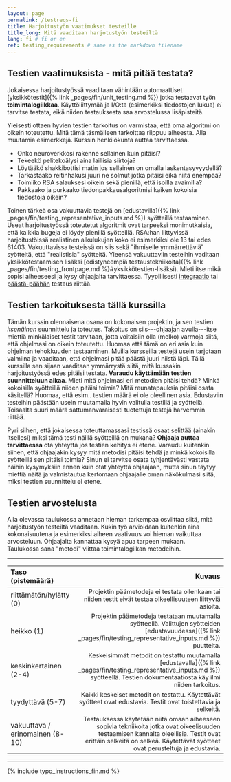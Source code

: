 ```yaml
---
layout: page
permalink: /testreqs-fi
title: Harjoitustyön vaatimukset testeille
title_long: Mitä vaaditaan harjotustyön testeiltä
lang: fi # fi or en
ref: testing_requirements # same as the markdown filename
---
```


## Testien vaatimuksista - mitä pitää testata?
Jokaisessa harjoitustyössä vaaditaan vähintään automaattiset [yksikkötestit]({% link _pages/fin/unit_testing.md %}) jotka testaavat työn **toimintalogiikkaa**. 
Käyttöliittymää ja I/O:ta (esimerkiksi tiedostojen lukua) *ei* tarvitse testata, eikä niiden testauksesta saa arvostelussa lisäpisteitä. 

Yleisesti ottaen hyvien testien tarkoitus on varmistaa, että oma algoritmi on oikein toteutettu. Mitä tämä täsmälleen tarkoittaa
riippuu aiheesta. Alla muutamia esimerkkejä. Kurssin henkilökunta auttaa tarvittaessa.

- Onko neuroverkkosi rakenne sellainen kuin pitäisi?
- Tekeekö pelitekoälysi aina laillisia siirtoja?
- Löytääkö shakkibottisi matin jos sellainen on omalla laskentasyvyydellä?
- Tarkastaako reitinhakusi juuri ne solmut jotka pitäisi eikä niitä enempää?
- Toimiiko RSA salauksesi oikein sekä pienillä, että isoilla avaimilla? 
- Pakkaako ja purkaako tiedonpakkausalgoritmisi kaiken kokoisia tiedostoja oikein?

Toinen tärkeä osa vakuuttavia testejä on [edustavilla]({% link _pages/fin/testing_representative_inputs.md %}) syötteillä testaaminen. Useat harjoitustyössä 
toteutetut algoritmit ovat tarpeeksi monimutkaisia, että kaikkia bugeja ei löydy pienillä syötteillä. 
RSA:han liittyvissä harjoitustöissä realistinen alkulukujen koko ei esimerkiksi ole 13 tai edes 61403. 
Vakuuttavissa testeissä on siis sekä "ihmiselle ymmärrettäviä" syötteitä, että "realistisia" syötteitä.
Yleensä vakuuttaviin testeihin vaditaan yksikkötestaamisen lisäksi [edistyneempiä testaustekniikoita]({% link _pages/fin/testing_frontpage.md %}#yksikkötestien-lisäksi). Mieti itse mikä sopisi aiheeseesi ja kysy ohjaajalta tarvittaessa. Tyypillisesti [integraatio](https://en.wikipedia.org/wiki/Integration_testing) 
tai [päästä-päähän](https://www.techtarget.com/searchsoftwarequality/definition/End-to-end-testing) testaus riittää. 

## Testien tarkoituksesta tällä kurssilla
Tämän kurssin olennaisena osana on kokonaisen projektin, ja sen testien *itsenäinen* suunnittelu ja toteutus.
Takoitus on siis---ohjaajan avulla---itse miettiä minkälaiset testit tarvitaan, jotta voitaisiin olla (melko) varmoja 
siitä, että ohjelmasi on oikein toteutettu. Huomaa että tämä on eri asia kuin ohjelman tehokkuuden testaaminen. Muilla kursseilla 
testejä usein tarjotaan valmiina ja vaaditaan, että ohjelmasi pitää päästä juuri niistä läpi. Tällä 
kurssilla sen sijaan vaaditaan ymmärrystä siitä, mitä kussakin harjoitustyössä edes pitäisi testata. 
**Varaudu käyttämään testien suunnitteluun aikaa**. Mieti mitä ohjelmasi eri metodien pitäisi tehdä? Minkä kokoisilla syötteillä niiden pitäisi toimia? 
Mitä reunatapauksia pitäisi osata käsitellä? Huomaa, että esim.. testien määrä ei ole oleellinen asia. Edustaviin testeihin päästään usein 
muutamalla hyvin valitulla testillä ja syöttellä. Toisaalta suuri määrä sattumanvaraisesti tuotettuja testejä harvemmin riittää. 

Pyri siihen, että jokaisessa toteuttamassasi testissä osaat selittää (ainakin itsellesi) miksi tämä testi näillä syötteillä on mukana? 
**Ohjaaja auttaa tarvittaessa** ota yhteyttä jos testien kehitys ei etene. Varaudu kuitenkin siihen, että ohjaajakin kysyy mitä metodisi pitäisi tehdä ja 
minkä kokoisilla syötteillä sen pitäisi toimia? Sinun ei tarvitse osata tyhjentävästi vastata näihin kysymyksiin ennen kuin otat yhteyttä ohjaajaan, mutta
sinun täytyy miettiä näitä ja valmistautua kertomaan ohjaajalle oman näkökulmasi siitä, miksi testien suunnittelu ei etene. 


## Testien arvostelusta

Alla olevassa taulukossa annetaan hieman tarkempaa osviittaa siitä, mitä harjoitustyön testeiltä vaaditaan. 
Kukin työ arvioidaan kuitenkin aina kokonaisuutena ja esimerkiksi aiheen vaativuus voi hieman vaikuttaa arvosteluun.
Ohjaajalta kannattaa kysyä apua tarpeen mukaan.  
Taulukossa sana "metodi" viittaa toimintalogiikan metodeihin. 

---

| Taso (pistemäärä)                 | Kuvaus |
| :---------------------------------  |--------: |
| riittämätön/hylätty (0)           | <span style="font-size:0.9em;">Projektin päämetodeja ei testata ollenkaan tai niiden testit eivät testaa oikeellisuuteen liittyviä asioita.</span> |
| heikko (1)                    |  <span style="font-size:0.9em;">Projektin päämetodeja testataan muutamalla syötteellä. Valittujen syötteiden [edustavuudessa]({% link _pages/fin/testing_representative_inputs.md %}) puutteita.</span>        |
| keskinkertainen <br> (2-4)           | <span style="font-size:0.9em;">Keskeisimmät metodit on testattu muutamalla [edustavalla]({% link _pages/fin/testing_representative_inputs.md %}) syötteellä. Testien dokumentaatiosta käy ilmi niiden tarkoitus.</span> |
| tyydyttävä (5-7)                |  <span style="font-size:0.9em;">Kaikki keskeiset metodit on testattu. Käytettävät syötteet ovat edustavia. Testit ovat toistettavia ja selkeitä.</span>       |
| vakuuttava / erinomainen (8-10) | <span style="font-size:0.9em;">Testauksessa käytetään niitä omaan aiheeseen sopivia tekniikoita jotka ovat oikeelisuuden testaamisen kannalta oleellisia. Testit ovat erittäin selkeitä on selkeä. Käytettävät syötteet ovat perusteltuja ja edustavia.</span>  |

---



{% include typo_instructions_fin.md %}



